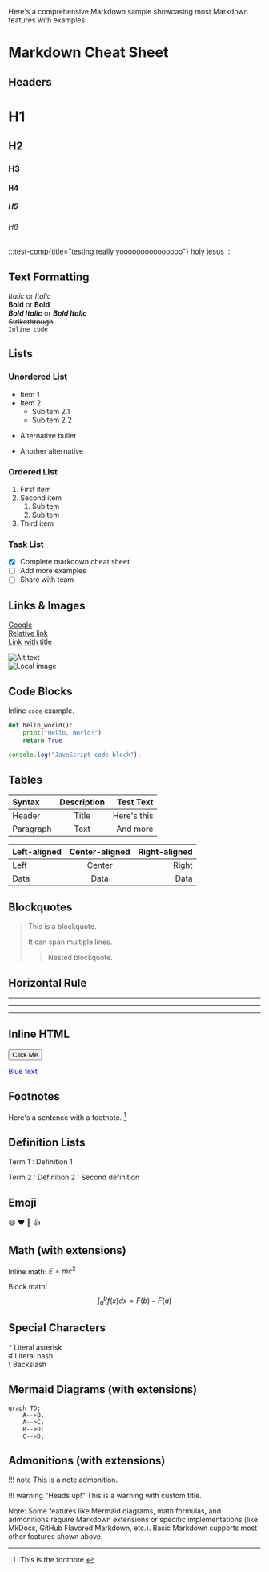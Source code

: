 Here's a comprehensive Markdown sample showcasing most Markdown features with examples:


# Markdown Cheat Sheet

## Headers
# H1
## H2
### H3
#### H4
##### H5
###### H6

:::test-comp{title="testing really yooooooooooooooo"}
holy jesus
:::

## Text Formatting
*Italic* or _Italic_  
**Bold** or __Bold__  
***Bold Italic*** or ___Bold Italic___  
~~Strikethrough~~  
`Inline code`  

## Lists

### Unordered List
- Item 1
- Item 2
  - Subitem 2.1
  - Subitem 2.2
* Alternative bullet
+ Another alternative

### Ordered List
1. First item
2. Second item
   1. Subitem
   2. Subitem
3. Third item

### Task List
- [x] Complete markdown cheat sheet
- [ ] Add more examples
- [ ] Share with team

## Links & Images
[Google](https://www.google.com)  
[Relative link](/blog/hello-world)  
[Link with title](https://www.example.com "Example Title")  

![Alt text](https://example.com/image.jpg "Image title")  
![Local image](./images/logo.png)  

## Code Blocks

Inline `code` example.

```python
def hello_world():
    print("Hello, World!")
    return True
```

```javascript
console.log("JavaScript code block");
```

## Tables

| Syntax      | Description | Test Text     |
| :---        |    :----:   |          ---: |
| Header      | Title       | Here's this   |
| Paragraph   | Text        | And more      |

Left-aligned | Center-aligned | Right-aligned
:-----------|:-------------:|-------------:
Left        | Center        | Right
Data        | Data          | Data

## Blockquotes

> This is a blockquote.
> 
> It can span multiple lines.
>
> > Nested blockquote.

## Horizontal Rule

---

***

___

## Inline HTML

<button>Click Me</button>

<span style="color:blue">Blue text</span>

## Footnotes

Here's a sentence with a footnote. [^1]

[^1]: This is the footnote.

## Definition Lists

Term 1
: Definition 1

Term 2
: Definition 2
: Second definition

## Emoji

:smile: :heart: :rocket: :thumbsup:

## Math (with extensions)

Inline math: $E = mc^2$

Block math:
$$
\int_a^b f(x)dx = F(b) - F(a)
$$

## Special Characters

\* Literal asterisk  
\# Literal hash  
\\ Backslash  

## Mermaid Diagrams (with extensions)

```mermaid
graph TD;
    A-->B;
    A-->C;
    B-->D;
    C-->D;
```

## Admonitions (with extensions)

!!! note
    This is a note admonition.

!!! warning "Heads up!"
    This is a warning with custom title.


Note: Some features like Mermaid diagrams, math formulas, and admonitions require Markdown extensions or specific implementations (like MkDocs, GitHub Flavored Markdown, etc.). Basic Markdown supports most other features shown above.